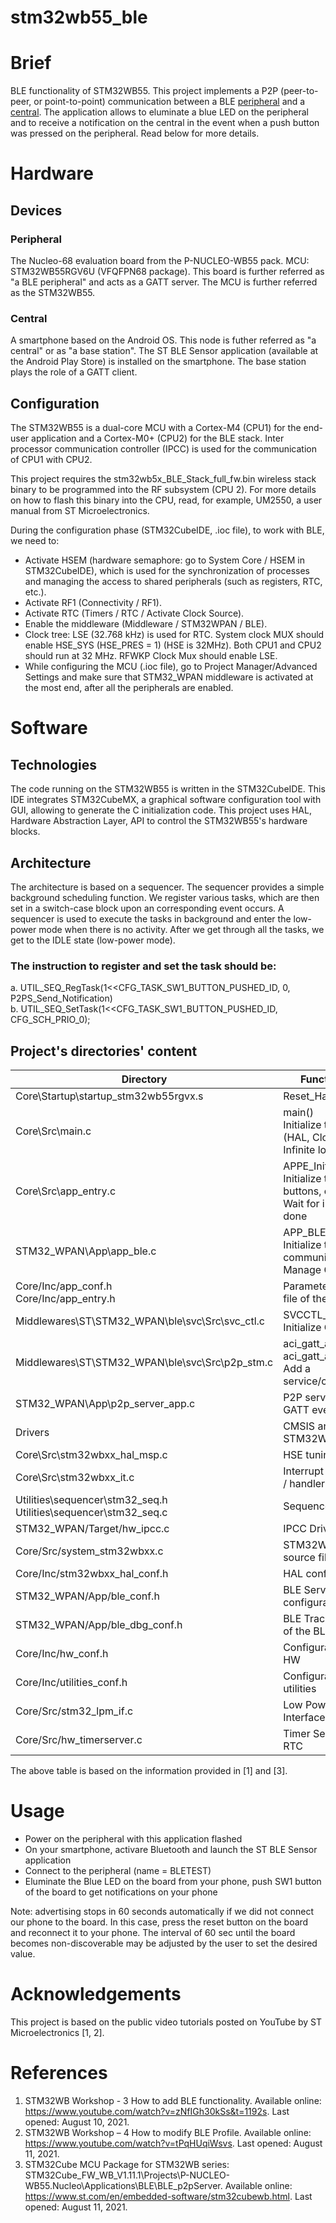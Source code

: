 # stm32wb55_ble

# Brief
BLE functionality of STM32WB55. This project implements a P2P (peer-to-peer, or point-to-point) communication between a BLE [peripheral](#peripheral) and a [central](#central). The application allows to eluminate a blue LED on the peripheral and to receive a notification on the central in the event when a push button was pressed on the peripheral. Read below for more details.

# Hardware
## Devices
### Peripheral
The Nucleo-68 evaluation board from the P-NUCLEO-WB55 pack. MCU: STM32WB55RGV6U (VFQFPN68 package). This board is further referred as "a BLE peripheral" and acts as a GATT server. The MCU is further referred as the STM32WB55.
### Central
A smartphone based on the Android OS. This node is futher referred as "a central" or as "a base station". The ST BLE Sensor application (available at the Android Play Store) is installed on the smartphone. The base station plays the role of a GATT client.

## Configuration
The STM32WB55 is a dual-core MCU with a Cortex-M4 (CPU1) for the end-user application and a Cortex-M0+ (CPU2) for the BLE stack. Inter processor communication controller (IPCC) is used for the communication of CPU1 with CPU2. 

This project requires the stm32wb5x_BLE_Stack_full_fw.bin wireless stack binary to be programmed into the RF subsystem (CPU 2). For more details on how to flash this binary into the CPU, read, for example, UM2550, a user manual from ST Microelectronics.

During the configuration phase (STM32CubeIDE, .ioc file), to work with BLE, we need to:
* Activate HSEM (hardware semaphore: go to System Core / HSEM in STM32CubeIDE), which is used for the synchronization of processes and managing the access to shared peripherals (such as registers, RTC, etc.).
* Activate RF1 (Connectivity / RF1).
* Activate RTC (Timers / RTC / Activate Clock Source).
* Enable the middleware (Middleware / STM32WPAN / BLE).
* Clock tree: LSE (32.768 kHz) is used for RTC. System clock MUX should enable HSE_SYS (HSE_PRES = 1) (HSE is 32MHz). Both CPU1 and CPU2 should run at 32 MHz. RFWKP Clock Mux should enable LSE.
* While configuring the MCU (.ioc file), go to Project Manager/Advanced Settings and make sure that STM32_WPAN middleware is activated at the most end, after all the peripherals are enabled.

# Software
## Technologies
The code running on the STM32WB55 is written in the STM32CubeIDE. This IDE integrates STM32CubeMX, a graphical software configuration tool with GUI, allowing to generate the C initialization code. This project uses HAL, Hardware Abstraction Layer, API to control the STM32WB55's hardware blocks.

## Architecture
The architecture is based on a sequencer. The sequencer provides a simple background scheduling function. We register various tasks, which are then set in a switch-case block upon an corresponding event occurs. A sequencer is used to execute the tasks in background and enter the low-power mode when there is no activity. After we get through all the tasks, we get to the IDLE state (low-power mode).

### The instruction to register and set the task should be:
a. UTIL_SEQ_RegTask(1<<CFG_TASK_SW1_BUTTON_PUSHED_ID, 0, P2PS_Send_Notification)<br>
b. UTIL_SEQ_SetTask(1<<CFG_TASK_SW1_BUTTON_PUSHED_ID, CFG_SCH_PRIO_0);

## Project's directories' content 
Directory                                                            | Function/Content
-------------------------------------------------------------------- | ----------------------------------------------------------------------------------------
Core\Startup\startup_stm32wb55rgvx.s                                 | Reset_Handler()
Core\Src\main.c                                                      | main()<br>Initialize the system (HAL, Clock, etc.)<br>Infinite loop for run mode
Core\Src\app_entry.c                                                 | APPE_Init()<br>Initialize the BSP (LEDs, buttons, etc.)<br>Wait for initialization done
STM32_WPAN\App\app_ble.c                                             | APP_BLE_Init()<br>Initialize the BLE communications<br>Manage GAP events
Core/Inc/app_conf.h<br>Core/Inc/app_entry.h              		     | Parameters configuration file of the application
Middlewares\ST\STM32_WPAN\ble\svc\Src\svc_ctl.c                      | SVCCTL_Init()<br>Initialize GATT services
Middlewares\ST\STM32_WPAN\ble\svc\Src\p2p_stm.c                      | aci_gatt_add_service(), aci_gatt_add_char()<br>Add a service/characteristic
STM32_WPAN\App\p2p_server_app.c                                      | P2P server application<br>GATT even handler
Drivers                                                              | CMSIS and STM32WBxx_HAL_Driver
Core\Src\stm32wbxx_hal_msp.c                                         | HSE tuning
Core\Src\stm32wbxx_it.c                                              | Interrupt service routines / handlers
Utilities\sequencer\stm32_seq.h<br>Utilities\sequencer\stm32_seq.c   | Sequencer
STM32_WPAN/Target/hw_ipcc.c      		                             | IPCC Driver
Core/Src/system_stm32wbxx.c     		                             | STM32WBxx system source file
Core/Inc/stm32wbxx_hal_conf.h                                        | HAL configuration file
STM32_WPAN/App/ble_conf.h                                            | BLE Services configuration
STM32_WPAN/App/ble_dbg_conf.h                                        | BLE Traces configuration of the BLE services
Core/Inc/hw_conf.h                                                   | Configuration file of the HW
Core/Inc/utilities_conf.h    		                                 | Configuration file of the utilities
Core/Src/stm32_lpm_if.c			                                     | Low Power Manager Interface
Core/Src/hw_timerserver.c 		                                     | Timer Server based on RTC

The above table is based on the information provided in [1] and [3].

# Usage
* Power on the peripheral with this application flashed
* On your smartphone, activare Bluetooth and launch the ST BLE Sensor application
* Connect to the peripheral (name = BLETEST)
* Eluminate the Blue LED on the board from your phone, push SW1 button of the board to get notifications on your phone

Note: advertising stops in 60 seconds automatically if we did not connect our phone to the board. In this case, press the reset button on the board and reconnect it to your phone. The interval of 60 sec until the board becomes non-discoverable may be adjusted by the user to set the desired value.

# Acknowledgements
This project is based on the public video tutorials posted on YouTube by ST Microelectronics [1, 2].

# References
1. STM32WB Workshop - 3 How to add BLE functionality. Available online: https://www.youtube.com/watch?v=zNfIGh30kSs&t=1192s. Last opened: August 10, 2021.
2. STM32WB Workshop – 4 How to modify BLE Profile. Available online: https://www.youtube.com/watch?v=tPqHUqiWsvs. Last opened: August 11, 2021.
3. STM32Cube MCU Package for STM32WB series: STM32Cube_FW_WB_V1.11.1\Projects\P-NUCLEO-WB55.Nucleo\Applications\BLE\BLE_p2pServer. Available online: https://www.st.com/en/embedded-software/stm32cubewb.html. Last opened: August 11, 2021.
